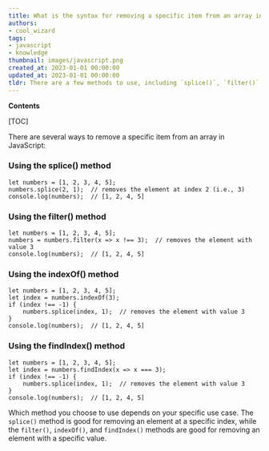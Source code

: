 ```yaml
---
title: What is the syntax for removing a specific item from an array in JavaScript?
authors:
- cool_wizard
tags:
- javascript
- knowledge
thumbnail: images/javascript.png
created_at: 2023-01-01 00:00:00
updated_at: 2023-01-01 00:00:00
tldr: There are a few methods to use, including `splice()`, `filter()`, `indexOf()`, or `findIndex()`
---
```


**Contents**

[TOC]


There are several ways to remove a specific item from an array in JavaScript:

### Using the splice() method

```JS
let numbers = [1, 2, 3, 4, 5];
numbers.splice(2, 1);  // removes the element at index 2 (i.e., 3)
console.log(numbers);  // [1, 2, 4, 5]
```

### Using the filter() method

```JS
let numbers = [1, 2, 3, 4, 5];
numbers = numbers.filter(x => x !== 3);  // removes the element with value 3
console.log(numbers);  // [1, 2, 4, 5]
```

### Using the indexOf() method

```JS
let numbers = [1, 2, 3, 4, 5];
let index = numbers.indexOf(3);
if (index !== -1) {
    numbers.splice(index, 1);  // removes the element with value 3
}
console.log(numbers);  // [1, 2, 4, 5]
```

### Using the findIndex() method

```JS
let numbers = [1, 2, 3, 4, 5];
let index = numbers.findIndex(x => x === 3);
if (index !== -1) {
    numbers.splice(index, 1);  // removes the element with value 3
}
console.log(numbers);  // [1, 2, 4, 5]
```

Which method you choose to use depends on your specific use case. The `splice()` method is good for removing an element at a specific index, while the `filter()`, `indexOf()`, and `findIndex()` methods are good for removing an element with a specific value.
